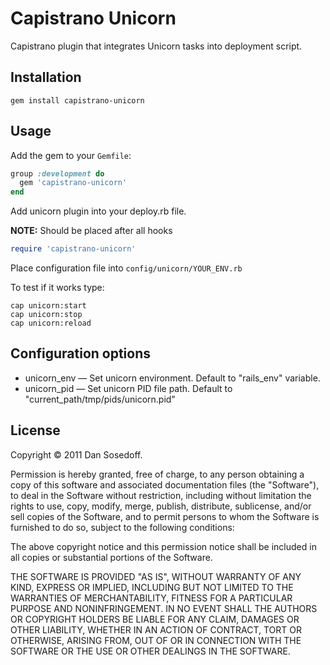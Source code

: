 # Capistrano Unicorn

Capistrano plugin that integrates Unicorn tasks into deployment script.

## Installation

```
gem install capistrano-unicorn
```

## Usage

Add the gem to your ```Gemfile```:

```ruby
group :development do
  gem 'capistrano-unicorn'
end
```

Add unicorn plugin into your deploy.rb file.

**NOTE:** Should be placed after all hooks

```ruby
require 'capistrano-unicorn'
```

Place configuration file into ```config/unicorn/YOUR_ENV.rb```

To test if it works type:

```
cap unicorn:start
cap unicorn:stop
cap unicorn:reload
```

## Configuration options

- unicorn_env &mdash; Set unicorn environment. Default to "rails_env" variable.
- unicorn_pid &mdash; Set unicorn PID file path. Default to "current_path/tmp/pids/unicorn.pid"

## License

Copyright © 2011 Dan Sosedoff.

Permission is hereby granted, free of charge, to any person obtaining a copy of this software and associated documentation files (the "Software"), to deal in the Software without restriction, including without limitation the rights to use, copy, modify, merge, publish, distribute, sublicense, and/or sell copies of the Software, and to permit persons to whom the Software is furnished to do so, subject to the following conditions:

The above copyright notice and this permission notice shall be included in all copies or substantial portions of the Software.

THE SOFTWARE IS PROVIDED "AS IS", WITHOUT WARRANTY OF ANY KIND, EXPRESS OR IMPLIED, INCLUDING BUT NOT LIMITED TO THE WARRANTIES OF MERCHANTABILITY, FITNESS FOR A PARTICULAR PURPOSE AND NONINFRINGEMENT. IN NO EVENT SHALL THE AUTHORS OR COPYRIGHT HOLDERS BE LIABLE FOR ANY CLAIM, DAMAGES OR OTHER LIABILITY, WHETHER IN AN ACTION OF CONTRACT, TORT OR OTHERWISE, ARISING FROM, OUT OF OR IN CONNECTION WITH THE SOFTWARE OR THE USE OR OTHER DEALINGS IN THE SOFTWARE.